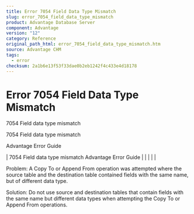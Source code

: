 ```yaml
---
title: Error 7054 Field Data Type Mismatch
slug: error_7054_field_data_type_mismatch
product: Advantage Database Server
component: Advantage
version: "12"
category: Reference
original_path_html: error_7054_field_data_type_mismatch.htm
source: Advantage CHM
tags:
  - error
checksum: 2a1b6e13f53f33dae0b2eb1242f4c433e4d18178
---
```


# Error 7054 Field Data Type Mismatch

7054 Field data type mismatch

7054 Field data type mismatch

Advantage Error Guide

| 7054 Field data type mismatch  Advantage Error Guide |  |  |  |  |

Problem: A Copy To or Append From operation was attempted where the source table and the destination table contained fields with the same name, but of different data type.

Solution: Do not use source and destination tables that contain fields with the same name but different data types when attempting the Copy To or Append From operations.

